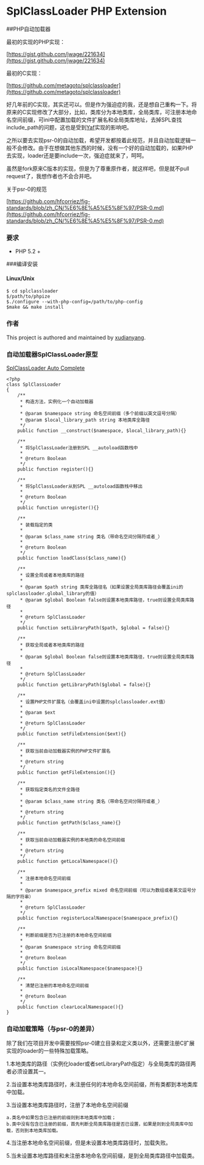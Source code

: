 # SplClassLoader PHP Extension

##PHP自动加载器

最初的实现的PHP实现：

[https://gist.github.com/jwage/221634](https://gist.github.com/jwage/221634)

最初的C实现：

[https://github.com/metagoto/splclassloader](https://github.com/metagoto/splclassloader)

好几年前的C实现，其实还可以。但是作为强迫症的我，还是想自己重构一下。将原来的C实现修改了大部分，比如，类库分为本地类库，全局类库，可注册本地命名空间前缀，可ini中配置加载的文件扩展名和全局类库地址，去掉SPL查找include_path的问题，这也是受到[Yaf](https://github.com/laruence/php-yaf)实现的影响吧。

之所以要去实现psr-0的自动加载，希望开发都按着此规范，并且自动加载逻辑一般不会修改。由于在想做其他东西的时候，没有一个好的自动加载的，如果PHP去实现，loader还是要include一次，强迫症就来了，呵呵。

虽然是fork原来C版本的实现，但是为了尊重原作者，就这样吧，但是就不pull request了，我想作者也不会合并吧。

关于psr-0的规范

[https://github.com/hfcorriez/fig-standards/blob/zh_CN/%E6%8E%A5%E5%8F%97/PSR-0.md](https://github.com/hfcorriez/fig-standards/blob/zh_CN/%E6%8E%A5%E5%8F%97/PSR-0.md)

### 要求

* PHP 5.2 +


###编译安装


#### Linux/Unix

	$ cd splclassloader
	$/path/to/phpize
	$./configure --with-php-config=/path/to/php-config
	$make && make install
	
### 作者

This project is authored and maintained by [xudianyang](http://www.phpboy.net/).
	

### 自动加载器SplClassLoader原型

[SplClassLoader Auto Complete](https://github.com/xudianyang/yaf.auto.complete/blob/master/SplClassLoader.php)

```
<?php
class SplClassLoader
{
    /**
     * 构造方法，实例化一个自动加载器
     *
     * @param $namespace string 命名空间前缀（多个前缀以英文逗号分隔）
     * @param $local_library_path string 本地类库全路径
     */
    public function __construct($namespace, $local_library_path){}

    /**
     * 将SplClassLoader注册到SPL __autoload函数栈中
     *
     * @return Boolean
     */
    public function register(){}

    /**
     * 将SplClassLoader从到SPL __autoload函数栈中移出
     *
     * @return Boolean
     */
    public function unregister(){}

    /**
     * 装载指定的类
     *
     * @param $class_name string 类名（带命名空间分隔符或者_）
     *
     * @return Boolean
     */
    public function loadClass($class_name){}

    /**
     * 设置全局或者本地类库的路径
     *
     * @param $path string 类库全路径名（如果设置全局类库路径会覆盖ini的splclassloader.global_library的值）
     * @param $global Boolean false则设置本地类库路径，true则设置全局类库路径
     *
     * @return SplClassLoader
     */
    public function setLibraryPath($path, $global = false){}

    /**
     * 获取全局或者本地类库的路径
     *
     * @param $global Boolean false则设置本地类库路径，true则设置全局类库路径
     *
     * @return SplClassLoader
     */
    public function getLibraryPath($global = false){}

    /**
     * 设置PHP文件扩展名（会覆盖ini中设置的splclassloader.ext值）
     *
     * @param $ext
     *
     * @return SplClassLoader
     */
    public function setFileExtension($ext){}

    /**
     * 获取当前自动加载器实例的PHP文件扩展名
     *
     * @return string
     */
    public function getFileExtension(){}

    /**
     * 获取指定类名的文件全路径
     * 
     * @param $class_name string 类名（带命名空间分隔符或者_）
     *
     * @return string
     */
    public function getPath($class_name){}

    /**
     * 获取当前自动加载器实例的本地类的命名空间前缀
     *
     * @return string
     */
    public function getLocalNamespace(){}

    /**
     * 注册本地命名空间前缀
     *
     * @param $namespace_prefix mixed 命名空间前缀（可以为数组或者英文逗号分隔的字符串）
     *
     * @return SplClassLoader
     */
    public function registerLocalNamespace($namespace_prefix){}

    /**
     * 判断前缀是否为已注册的本地命名空间前缀
     *
     * @param $namespace string 命名空间前缀
     *
     * @return Boolean
     */
    public function isLocalNamespace($namespace){}

    /**
     * 清楚已注册的本地命名空间前缀
     *
     * @return Boolean
     */
    public function clearLocalNamespace(){}
}

```

### 自动加载策略（与psr-0的差异）

除了我们在项目开发中需要按照psr-0建立目录和定义类以外，还需要注册C扩展实现的loader的一些特殊加载策略。

1.本地类库的路径（实例化loader或者setLibraryPath指定）与全局类库的路径两者必须设置其一。

2.当设置本地类库路径时，未注册任何的本地命名空间前缀，所有类都到本地类库中加载。

3.当设置本地类库路径时，注册了本地命名空间前缀

	a.类名中如果包含已注册的前缀则到本地类库中加载；
	b.类中没有包含已注册的前缀，首先判断全局类库路径是否已设置，如果是则到全局类库中加载，否则到本地类库加载。

4.当注册本地命名空间前缀，但是未设置本地类库路径时，加载失败。

5.当未设置本地库路径和未注册本地命名空间前缀，是到全局类库路径中加载类。

